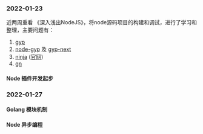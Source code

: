 

### 2022-01-23 

近两周重看 《深入浅出NodeJS》，将node源码项目的构建和调试，进行了学习和整理，主要问题有：

1. [gyp](https://chromium.googlesource.com/external/gyp)
2. [node-gyp](https://github.com/nodejs/node-gyp) 及 [gyp-next](https://github.com/nodejs/gyp-next) 
3. [ninja](https://github.com/ninja-build/ninja/wiki/List-of-generators-producing-ninja-build-files) ([官网](https://ninja-build.org/)) 
4. [gn](https://chromium.googlesource.com/chromium/src/tools/gn/+/48062805e19b4697c5fbd926dc649c78b6aaa138/docs/quick_start.md#Running-GN)

#### Node 插件开发起步


### 2022-01-27
#### Golang 模块机制

#### Node 异步编程
